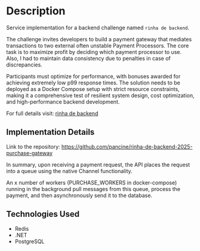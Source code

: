 # Description
Service implementation for a backend challenge named `rinha de backend`.

The challenge invites developers to build a payment gateway that mediates transactions to two external often unstable Payment Processors. The core task is to maximize profit by deciding which payment processor to use. Also, I had to maintain data consistency due to penalties in case of discrepancies. 

Participants must optimize for performance, with bonuses awarded for achieving extremely low p99 response times. The solution needs to be deployed as a Docker Compose setup with strict resource constraints, making it a comprehensive test of resilient system design, cost optimization, and high-performance backend development.

For full details visit: [rinha de backend](https://github.com/zanfranceschi/rinha-de-backend-2025/tree/main)

## Implementation Details
Link to the repository: https://github.com/pancine/rinha-de-backend-2025-purchase-gateway

In summary, upon receiving a payment request, the API places the request into a queue using the native Channel functionality.

An x number of workers (PURCHASE_WORKERS in docker-compose) running in the background pull messages from this queue, process the payment, and then asynchronously send it to the database.

## Technologies Used
- Redis
- .NET
- PostgreSQL